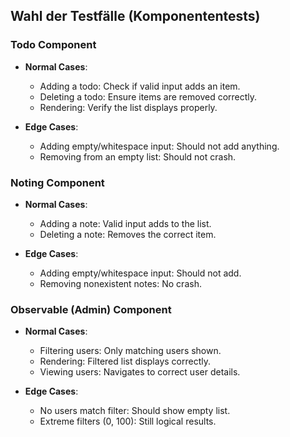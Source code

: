 ## Wahl der Testfälle (Komponententests)

### Todo Component
- **Normal Cases**:
  - Adding a todo: Check if valid input adds an item.
  - Deleting a todo: Ensure items are removed correctly.
  - Rendering: Verify the list displays properly.

- **Edge Cases**:
  - Adding empty/whitespace input: Should not add anything.
  - Removing from an empty list: Should not crash.

### Noting Component
- **Normal Cases**:
  - Adding a note: Valid input adds to the list.
  - Deleting a note: Removes the correct item.

- **Edge Cases**:
  - Adding empty/whitespace input: Should not add.
  - Removing nonexistent notes: No crash.

### Observable (Admin) Component
- **Normal Cases**:
  - Filtering users: Only matching users shown.
  - Rendering: Filtered list displays correctly.
  - Viewing users: Navigates to correct user details.

- **Edge Cases**:
  - No users match filter: Should show empty list.
  - Extreme filters (0, 100): Still logical results.


